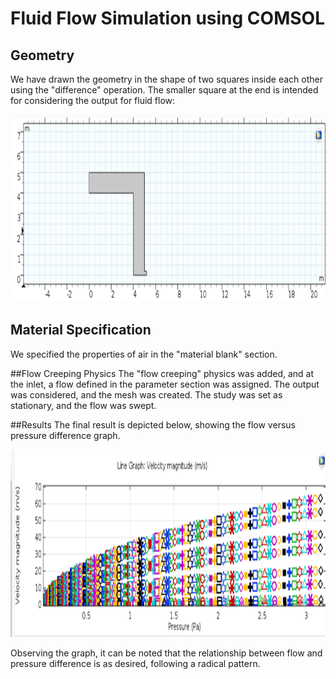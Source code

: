 # Fluid Flow Simulation using COMSOL

## Geometry
We have drawn the geometry in the shape of two squares inside each other using the "difference" operation. The smaller square at the end is intended for considering the output for fluid flow:

<p align="center">
  <img src="./Figures/geo.png" width="700" height="300" alt="geo">
</p>


## Material Specification
We specified the properties of air in the "material blank" section.

##Flow Creeping Physics
The "flow creeping" physics was added, and at the inlet, a flow defined in the parameter section was assigned. The output was considered, and the mesh was created. The study was set as stationary, and the flow was swept.

##Results
The final result is depicted below, showing the flow versus pressure difference graph.

<p align="center">
  <img src="./Figures/res.png" width="800" height="300" alt="res">
</p>



Observing the graph, it can be noted that the relationship between flow and pressure difference is as desired, following a radical pattern.






